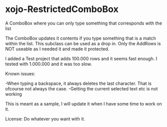 # xojo-RestrictedComboBox
A ComboBox where you can only type something that corresponds with the list

The ComboBox updates it contents if you type something that is a match within the list. This subclass can be used as a drop in. Only the AddRows is NOT useable as I needed it and made it protected.

I added a Test project that adds 100.000 rows and it seems fast enough. I tested with 1.000.000 and it was too slow.

Known issues:

-When typing a backspace, it always deletes the last character. That is ofcourse not always the case.
-Getting the current selected text etc is not working

This is meant as a sample, I will update it when I have some time to work on it.

License: Do whatever you want with it.
